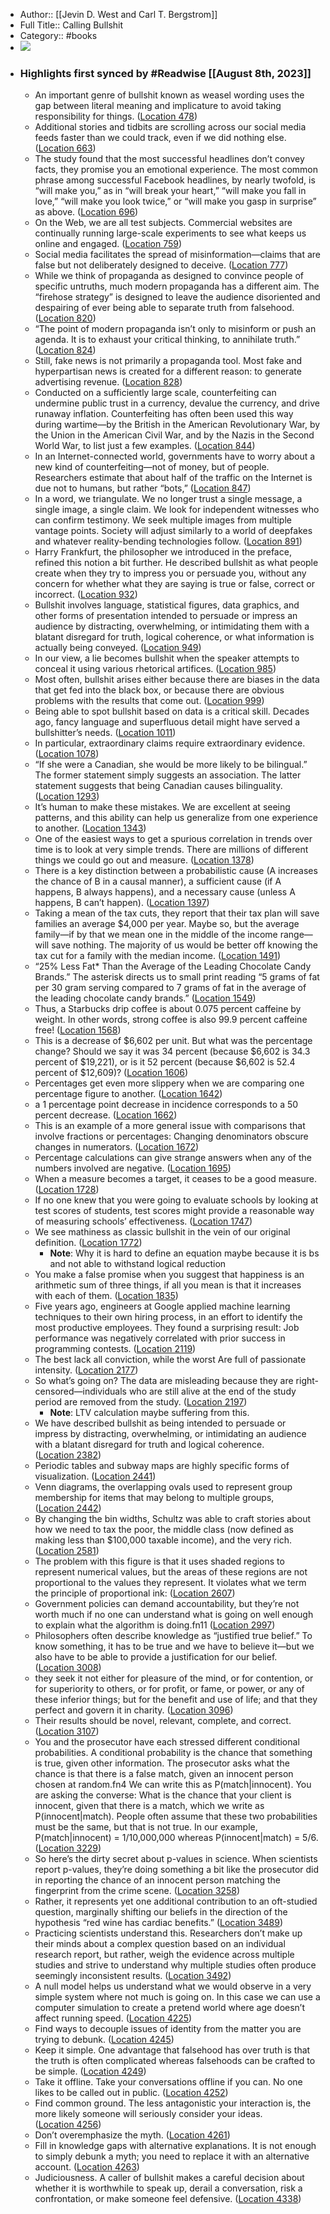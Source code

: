 - Author:: [[Jevin D. West and Carl T. Bergstrom]]
- Full Title:: Calling Bullshit
- Category:: #books
- ![](https://m.media-amazon.com/images/I/71lQXMfMqfL._SY160.jpg)
- ### Highlights first synced by #Readwise [[August 8th, 2023]]
    - An important genre of bullshit known as weasel wording uses the gap between literal meaning and implicature to avoid taking responsibility for things. ([Location 478](https://readwise.io/to_kindle?action=open&asin=B0848RGH4Z&location=478))
    - Additional stories and tidbits are scrolling across our social media feeds faster than we could track, even if we did nothing else. ([Location 663](https://readwise.io/to_kindle?action=open&asin=B0848RGH4Z&location=663))
    - The study found that the most successful headlines don’t convey facts, they promise you an emotional experience. The most common phrase among successful Facebook headlines, by nearly twofold, is “will make you,” as in “will break your heart,” “will make you fall in love,” “will make you look twice,” or “will make you gasp in surprise” as above. ([Location 696](https://readwise.io/to_kindle?action=open&asin=B0848RGH4Z&location=696))
    - On the Web, we are all test subjects. Commercial websites are continually running large-scale experiments to see what keeps us online and engaged. ([Location 759](https://readwise.io/to_kindle?action=open&asin=B0848RGH4Z&location=759))
    - Social media facilitates the spread of misinformation—claims that are false but not deliberately designed to deceive. ([Location 777](https://readwise.io/to_kindle?action=open&asin=B0848RGH4Z&location=777))
    - While we think of propaganda as designed to convince people of specific untruths, much modern propaganda has a different aim. The “firehose strategy” is designed to leave the audience disoriented and despairing of ever being able to separate truth from falsehood. ([Location 820](https://readwise.io/to_kindle?action=open&asin=B0848RGH4Z&location=820))
    - “The point of modern propaganda isn’t only to misinform or push an agenda. It is to exhaust your critical thinking, to annihilate truth.” ([Location 824](https://readwise.io/to_kindle?action=open&asin=B0848RGH4Z&location=824))
    - Still, fake news is not primarily a propaganda tool. Most fake and hyperpartisan news is created for a different reason: to generate advertising revenue. ([Location 828](https://readwise.io/to_kindle?action=open&asin=B0848RGH4Z&location=828))
    - Conducted on a sufficiently large scale, counterfeiting can undermine public trust in a currency, devalue the currency, and drive runaway inflation. Counterfeiting has often been used this way during wartime—by the British in the American Revolutionary War, by the Union in the American Civil War, and by the Nazis in the Second World War, to list just a few examples. ([Location 844](https://readwise.io/to_kindle?action=open&asin=B0848RGH4Z&location=844))
    - In an Internet-connected world, governments have to worry about a new kind of counterfeiting—not of money, but of people. Researchers estimate that about half of the traffic on the Internet is due not to humans, but rather “bots,” ([Location 847](https://readwise.io/to_kindle?action=open&asin=B0848RGH4Z&location=847))
    - In a word, we triangulate. We no longer trust a single message, a single image, a single claim. We look for independent witnesses who can confirm testimony. We seek multiple images from multiple vantage points. Society will adjust similarly to a world of deepfakes and whatever reality-bending technologies follow. ([Location 891](https://readwise.io/to_kindle?action=open&asin=B0848RGH4Z&location=891))
    - Harry Frankfurt, the philosopher we introduced in the preface, refined this notion a bit further. He described bullshit as what people create when they try to impress you or persuade you, without any concern for whether what they are saying is true or false, correct or incorrect. ([Location 932](https://readwise.io/to_kindle?action=open&asin=B0848RGH4Z&location=932))
    - Bullshit involves language, statistical figures, data graphics, and other forms of presentation intended to persuade or impress an audience by distracting, overwhelming, or intimidating them with a blatant disregard for truth, logical coherence, or what information is actually being conveyed. ([Location 949](https://readwise.io/to_kindle?action=open&asin=B0848RGH4Z&location=949))
    - In our view, a lie becomes bullshit when the speaker attempts to conceal it using various rhetorical artifices. ([Location 985](https://readwise.io/to_kindle?action=open&asin=B0848RGH4Z&location=985))
    - Most often, bullshit arises either because there are biases in the data that get fed into the black box, or because there are obvious problems with the results that come out. ([Location 999](https://readwise.io/to_kindle?action=open&asin=B0848RGH4Z&location=999))
    - Being able to spot bullshit based on data is a critical skill. Decades ago, fancy language and superfluous detail might have served a bullshitter’s needs. ([Location 1011](https://readwise.io/to_kindle?action=open&asin=B0848RGH4Z&location=1011))
    - In particular, extraordinary claims require extraordinary evidence. ([Location 1078](https://readwise.io/to_kindle?action=open&asin=B0848RGH4Z&location=1078))
    - “If she were a Canadian, she would be more likely to be bilingual.” The former statement simply suggests an association. The latter statement suggests that being Canadian causes bilinguality. ([Location 1293](https://readwise.io/to_kindle?action=open&asin=B0848RGH4Z&location=1293))
    - It’s human to make these mistakes. We are excellent at seeing patterns, and this ability can help us generalize from one experience to another. ([Location 1343](https://readwise.io/to_kindle?action=open&asin=B0848RGH4Z&location=1343))
    - One of the easiest ways to get a spurious correlation in trends over time is to look at very simple trends. There are millions of different things we could go out and measure. ([Location 1378](https://readwise.io/to_kindle?action=open&asin=B0848RGH4Z&location=1378))
    - There is a key distinction between a probabilistic cause (A increases the chance of B in a causal manner), a sufficient cause (if A happens, B always happens), and a necessary cause (unless A happens, B can’t happen). ([Location 1397](https://readwise.io/to_kindle?action=open&asin=B0848RGH4Z&location=1397))
    - Taking a mean of the tax cuts, they report that their tax plan will save families an average $4,000 per year. Maybe so, but the average family—if by that we mean one in the middle of the income range—will save nothing. The majority of us would be better off knowing the tax cut for a family with the median income. ([Location 1491](https://readwise.io/to_kindle?action=open&asin=B0848RGH4Z&location=1491))
    - “25% Less Fat* Than the Average of the Leading Chocolate Candy Brands.” The asterisk directs us to small print reading “5 grams of fat per 30 gram serving compared to 7 grams of fat in the average of the leading chocolate candy brands.” ([Location 1549](https://readwise.io/to_kindle?action=open&asin=B0848RGH4Z&location=1549))
    - Thus, a Starbucks drip coffee is about 0.075 percent caffeine by weight. In other words, strong coffee is also 99.9 percent caffeine free! ([Location 1568](https://readwise.io/to_kindle?action=open&asin=B0848RGH4Z&location=1568))
    - This is a decrease of $6,602 per unit. But what was the percentage change? Should we say it was 34 percent (because $6,602 is 34.3 percent of $19,221), or is it 52 percent (because $6,602 is 52.4 percent of $12,609)? ([Location 1606](https://readwise.io/to_kindle?action=open&asin=B0848RGH4Z&location=1606))
    - Percentages get even more slippery when we are comparing one percentage figure to another. ([Location 1642](https://readwise.io/to_kindle?action=open&asin=B0848RGH4Z&location=1642))
    - a 1 percentage point decrease in incidence corresponds to a 50 percent decrease. ([Location 1662](https://readwise.io/to_kindle?action=open&asin=B0848RGH4Z&location=1662))
    - This is an example of a more general issue with comparisons that involve fractions or percentages: Changing denominators obscure changes in numerators. ([Location 1672](https://readwise.io/to_kindle?action=open&asin=B0848RGH4Z&location=1672))
    - Percentage calculations can give strange answers when any of the numbers involved are negative. ([Location 1695](https://readwise.io/to_kindle?action=open&asin=B0848RGH4Z&location=1695))
    - When a measure becomes a target, it ceases to be a good measure. ([Location 1728](https://readwise.io/to_kindle?action=open&asin=B0848RGH4Z&location=1728))
    - If no one knew that you were going to evaluate schools by looking at test scores of students, test scores might provide a reasonable way of measuring schools’ effectiveness. ([Location 1747](https://readwise.io/to_kindle?action=open&asin=B0848RGH4Z&location=1747))
    - We see mathiness as classic bullshit in the vein of our original definition. ([Location 1772](https://readwise.io/to_kindle?action=open&asin=B0848RGH4Z&location=1772))
        - **Note**: Why it is hard to define an equation maybe because it is bs and not able to withstand logical reduction
    - You make a false promise when you suggest that happiness is an arithmetic sum of three things, if all you mean is that it increases with each of them. ([Location 1835](https://readwise.io/to_kindle?action=open&asin=B0848RGH4Z&location=1835))
    - Five years ago, engineers at Google applied machine learning techniques to their own hiring process, in an effort to identify the most productive employees. They found a surprising result: Job performance was negatively correlated with prior success in programming contests. ([Location 2119](https://readwise.io/to_kindle?action=open&asin=B0848RGH4Z&location=2119))
    - The best lack all conviction, while the worst Are full of passionate intensity. ([Location 2177](https://readwise.io/to_kindle?action=open&asin=B0848RGH4Z&location=2177))
    - So what’s going on? The data are misleading because they are right-censored—individuals who are still alive at the end of the study period are removed from the study. ([Location 2197](https://readwise.io/to_kindle?action=open&asin=B0848RGH4Z&location=2197))
        - **Note**: LTV calculation maybe suffering from this.
    - We have described bullshit as being intended to persuade or impress by distracting, overwhelming, or intimidating an audience with a blatant disregard for truth and logical coherence. ([Location 2382](https://readwise.io/to_kindle?action=open&asin=B0848RGH4Z&location=2382))
    - Periodic tables and subway maps are highly specific forms of visualization. ([Location 2441](https://readwise.io/to_kindle?action=open&asin=B0848RGH4Z&location=2441))
    - Venn diagrams, the overlapping ovals used to represent group membership for items that may belong to multiple groups, ([Location 2442](https://readwise.io/to_kindle?action=open&asin=B0848RGH4Z&location=2442))
    - By changing the bin widths, Schultz was able to craft stories about how we need to tax the poor, the middle class (now defined as making less than $100,000 taxable income), and the very rich. ([Location 2581](https://readwise.io/to_kindle?action=open&asin=B0848RGH4Z&location=2581))
    - The problem with this figure is that it uses shaded regions to represent numerical values, but the areas of these regions are not proportional to the values they represent. It violates what we term the principle of proportional ink: ([Location 2607](https://readwise.io/to_kindle?action=open&asin=B0848RGH4Z&location=2607))
    - Government policies can demand accountability, but they’re not worth much if no one can understand what is going on well enough to explain what the algorithm is doing.fn11 ([Location 2997](https://readwise.io/to_kindle?action=open&asin=B0848RGH4Z&location=2997))
    - Philosophers often describe knowledge as “justified true belief.” To know something, it has to be true and we have to believe it—but we also have to be able to provide a justification for our belief. ([Location 3008](https://readwise.io/to_kindle?action=open&asin=B0848RGH4Z&location=3008))
    - they seek it not either for pleasure of the mind, or for contention, or for superiority to others, or for profit, or fame, or power, or any of these inferior things; but for the benefit and use of life; and that they perfect and govern it in charity. ([Location 3096](https://readwise.io/to_kindle?action=open&asin=B0848RGH4Z&location=3096))
    - Their results should be novel, relevant, complete, and correct. ([Location 3107](https://readwise.io/to_kindle?action=open&asin=B0848RGH4Z&location=3107))
    - You and the prosecutor have each stressed different conditional probabilities. A conditional probability is the chance that something is true, given other information. The prosecutor asks what the chance is that there is a false match, given an innocent person chosen at random.fn4 We can write this as P(match|innocent). You are asking the converse: What is the chance that your client is innocent, given that there is a match, which we write as P(innocent|match). People often assume that these two probabilities must be the same, but that is not true. In our example, P(match|innocent) = 1/10,000,000 whereas P(innocent|match) = 5/6. ([Location 3229](https://readwise.io/to_kindle?action=open&asin=B0848RGH4Z&location=3229))
    - So here’s the dirty secret about p-values in science. When scientists report p-values, they’re doing something a bit like the prosecutor did in reporting the chance of an innocent person matching the fingerprint from the crime scene. ([Location 3258](https://readwise.io/to_kindle?action=open&asin=B0848RGH4Z&location=3258))
    - Rather, it represents yet one additional contribution to an oft-studied question, marginally shifting our beliefs in the direction of the hypothesis “red wine has cardiac benefits.” ([Location 3489](https://readwise.io/to_kindle?action=open&asin=B0848RGH4Z&location=3489))
    - Practicing scientists understand this. Researchers don’t make up their minds about a complex question based on an individual research report, but rather, weigh the evidence across multiple studies and strive to understand why multiple studies often produce seemingly inconsistent results. ([Location 3492](https://readwise.io/to_kindle?action=open&asin=B0848RGH4Z&location=3492))
    - A null model helps us understand what we would observe in a very simple system where not much is going on. In this case we can use a computer simulation to create a pretend world where age doesn’t affect running speed. ([Location 4225](https://readwise.io/to_kindle?action=open&asin=B0848RGH4Z&location=4225))
    - Find ways to decouple issues of identity from the matter you are trying to debunk. ([Location 4245](https://readwise.io/to_kindle?action=open&asin=B0848RGH4Z&location=4245))
    - Keep it simple. One advantage that falsehood has over truth is that the truth is often complicated whereas falsehoods can be crafted to be simple. ([Location 4249](https://readwise.io/to_kindle?action=open&asin=B0848RGH4Z&location=4249))
    - Take it offline. Take your conversations offline if you can. No one likes to be called out in public. ([Location 4252](https://readwise.io/to_kindle?action=open&asin=B0848RGH4Z&location=4252))
    - Find common ground. The less antagonistic your interaction is, the more likely someone will seriously consider your ideas. ([Location 4256](https://readwise.io/to_kindle?action=open&asin=B0848RGH4Z&location=4256))
    - Don’t overemphasize the myth. ([Location 4261](https://readwise.io/to_kindle?action=open&asin=B0848RGH4Z&location=4261))
    - Fill in knowledge gaps with alternative explanations. It is not enough to simply debunk a myth; you need to replace it with an alternative account. ([Location 4263](https://readwise.io/to_kindle?action=open&asin=B0848RGH4Z&location=4263))
    - Judiciousness. A caller of bullshit makes a careful decision about whether it is worthwhile to speak up, derail a conversation, risk a confrontation, or make someone feel defensive. ([Location 4338](https://readwise.io/to_kindle?action=open&asin=B0848RGH4Z&location=4338))
